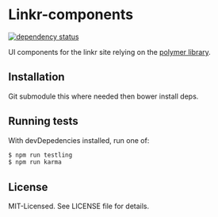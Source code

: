# Linkr-components
[![dependency status](https://david-dm.org/clux/linkr-components.svg)](https://david-dm.org/clux/linkr-components)

UI components for the linkr site relying on the [polymer library](http://www.polymer-project.org/).

## Installation
Git submodule this where needed then bower install deps.

## Running tests
With devDepedencies installed, run one of:

```sh
$ npm run testling
$ npm run karma
```

## License
MIT-Licensed. See LICENSE file for details.
